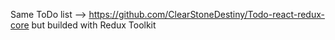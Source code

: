 Same ToDo list --> https://github.com/ClearStoneDestiny/Todo-react-redux-core
but builded with Redux Toolkit
